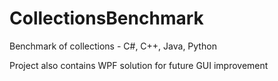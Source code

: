 # CollectionsBenchmark
Benchmark of collections - C#, C++, Java, Python

Project also contains WPF solution for future GUI improvement
